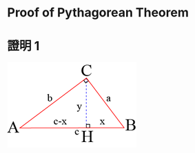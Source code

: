 # Proof of Pythagorean Theorem

證明 1
======
![image](https://github.com/pmshkung/Proof-of-Pythagorean-Theorem/blob/main/png/right_triangle_001.png)
